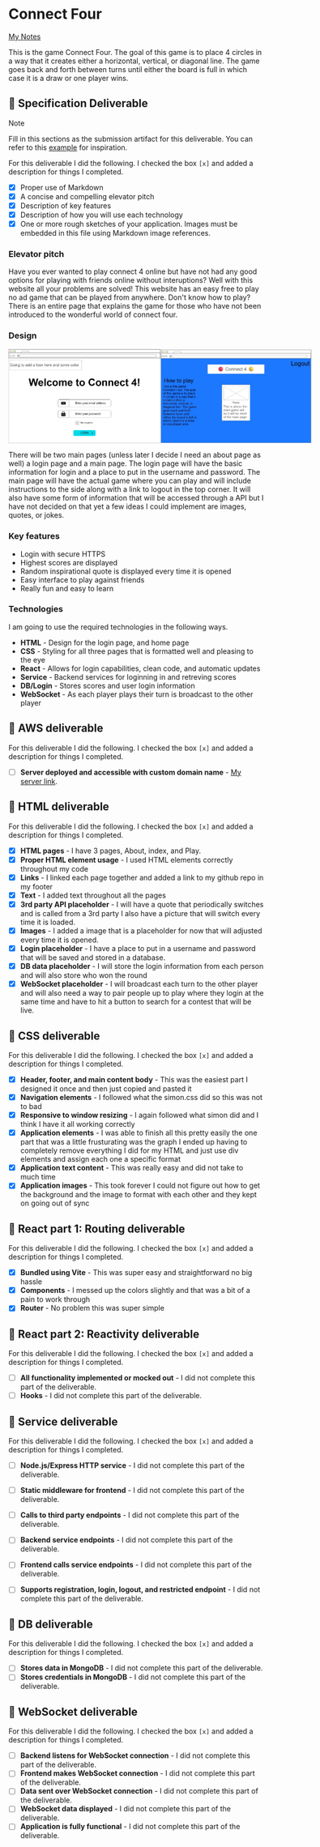 # Connect Four

[My Notes](notes.md)

This is the game Connect Four. The goal of this game is to place 4 circles in a way that it creates either a horizontal, vertical, or diagonal line. The game goes back and forth between turns until either the board is full in which case it is a draw or one player wins. 

## 🚀 Specification Deliverable

> [!NOTE]
>  Fill in this sections as the submission artifact for this deliverable. You can refer to this [example](https://github.com/webprogramming260/startup-example/blob/main/README.md) for inspiration.

For this deliverable I did the following. I checked the box `[x]` and added a description for things I completed.

- [X] Proper use of Markdown
- [X] A concise and compelling elevator pitch
- [X] Description of key features
- [X] Description of how you will use each technology
- [X] One or more rough sketches of your application. Images must be embedded in this file using Markdown image references.

### Elevator pitch

Have you ever wanted to play connect 4 online but have not had any good options for playing with friends online without interuptions? Well with this website all your problems are solved! This website has an easy free to play no ad game that can be played from anywhere. Don't know how to play? There is an entire page that explains the game for those who have not been introduced to the wonderful world of connect four.  

### Design

<div style="display: flex;">
  <img src="Connect4-Login.jpg" alt="Login page" width="300">
  <img src="Connect4-Home.jpg" alt="Home page" width="300">
</div>


There will be two main pages (unless later I decide I need an about page as well) a login page and a main page. The login page will have the basic information for login and a place to put in the username and password. The main page will have the actual game where you can play and will include instructions to the side along with a link to logout in the top corner. It will also have some form of information that will be accessed through a API but I have not decided on that yet a few ideas I could implement are images, quotes, or jokes. 

### Key features

- Login with secure HTTPS
- Highest scores are displayed
- Random inspirational quote is displayed every time it is opened
- Easy interface to play against friends 
- Really fun and easy to learn 

### Technologies

I am going to use the required technologies in the following ways.

- **HTML** - Design for the login page, and home page
- **CSS** - Styling for all three pages that is formatted well and pleasing to the eye
- **React** - Allows for login capabilities, clean code, and automatic updates
- **Service** - Backend services for loginning in and retreving scores 
- **DB/Login** - Stores scores and user login information
- **WebSocket** - As each player plays their turn is broadcast to the other player

## 🚀 AWS deliverable

For this deliverable I did the following. I checked the box `[x]` and added a description for things I completed.

- [ ] **Server deployed and accessible with custom domain name** - [My server link](https://yourdomainnamehere.click).

## 🚀 HTML deliverable

For this deliverable I did the following. I checked the box `[x]` and added a description for things I completed.

- [X] **HTML pages** - I have 3 pages, About, index, and Play. 
- [X] **Proper HTML element usage** - I used HTML elements correctly throughout my code
- [X] **Links** - I linked each page together and added a link to my github repo in my footer 
- [X] **Text** - I added text throughout all the pages
- [X] **3rd party API placeholder** - I will have a quote that periodically switches and is called from a 3rd party I also have a picture that will switch every time it is loaded.
- [X] **Images** - I added a image that is a placeholder for now that will adjusted every time it is opened.
- [X] **Login placeholder** - I have a place to put in a username and password that will be saved and stored in a database.
- [X] **DB data placeholder** - I will store the login information from each person and will also store who won the round
- [X] **WebSocket placeholder** - I will broadcast each turn to the other player and will also need a way to pair people up to play where they login at the same time and have to hit a button to search for a contest that will be live.  

## 🚀 CSS deliverable

For this deliverable I did the following. I checked the box `[x]` and added a description for things I completed.

- [X] **Header, footer, and main content body** - This was the easiest part I designed it once and then just copied and pasted it 
- [X] **Navigation elements** - I followed what the simon.css did so this was not to bad
- [X] **Responsive to window resizing** - I again followed what simon did and I think I have it all working correctly
- [X] **Application elements** - I was able to finish all this pretty easily the one part that was a little frusturating was the graph I ended up having to completely remove everything I did for my HTML and just use div elements and assign each one a specific format
- [X] **Application text content** - This was really easy and did not take to much time
- [X] **Application images** - This took forever I could not figure out how to get the background and the image to format with each other and they kept on going out of sync

## 🚀 React part 1: Routing deliverable

For this deliverable I did the following. I checked the box `[x]` and added a description for things I completed.

- [X] **Bundled using Vite** - This was super easy and straightforward no big hassle
- [X] **Components** - I messed up the colors slightly and that was a bit of a pain to work through
- [X] **Router** - No problem this was super simple

## 🚀 React part 2: Reactivity deliverable

For this deliverable I did the following. I checked the box `[x]` and added a description for things I completed.

- [ ] **All functionality implemented or mocked out** - I did not complete this part of the deliverable.
- [ ] **Hooks** - I did not complete this part of the deliverable.

## 🚀 Service deliverable

For this deliverable I did the following. I checked the box `[x]` and added a description for things I completed.

- [ ] **Node.js/Express HTTP service** - I did not complete this part of the deliverable.
- [ ] **Static middleware for frontend** - I did not complete this part of the deliverable.
- [ ] **Calls to third party endpoints** - I did not complete this part of the deliverable.
- [ ] **Backend service endpoints** - I did not complete this part of the deliverable.
- [ ] **Frontend calls service endpoints** - I did not complete this part of the deliverable.
- [ ] **Supports registration, login, logout, and restricted endpoint** - I did not complete this part of the deliverable.


## 🚀 DB deliverable

For this deliverable I did the following. I checked the box `[x]` and added a description for things I completed.

- [ ] **Stores data in MongoDB** - I did not complete this part of the deliverable.
- [ ] **Stores credentials in MongoDB** - I did not complete this part of the deliverable.

## 🚀 WebSocket deliverable

For this deliverable I did the following. I checked the box `[x]` and added a description for things I completed.

- [ ] **Backend listens for WebSocket connection** - I did not complete this part of the deliverable.
- [ ] **Frontend makes WebSocket connection** - I did not complete this part of the deliverable.
- [ ] **Data sent over WebSocket connection** - I did not complete this part of the deliverable.
- [ ] **WebSocket data displayed** - I did not complete this part of the deliverable.
- [ ] **Application is fully functional** - I did not complete this part of the deliverable.
